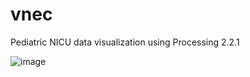 # vnec
Pediatric NICU data visualization using Processing 2.2.1

![image](https://user-images.githubusercontent.com/289957/222532296-92543431-865f-4ddf-8045-0b3b887eeb2c.png)
